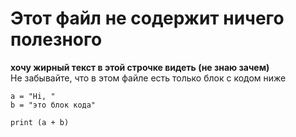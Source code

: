 # Этот файл не содержит ничего полезного

**хочу жирный текст в этой строчке видеть (не знаю зачем)**  
Не забывайте, что в этом файле есть только блок с кодом ниже

```
a = "Hi, "
b = "это блок кода"

print (a + b)
```

